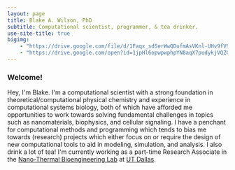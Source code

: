 ```yaml
---
layout: page
title: Blake A. Wilson, PhD
subtitle: Computational scientist, programmer, & tea drinker.
use-site-title: true
bigimg:
    - "https://drive.google.com/file/d/1Faqx_sdSerWwQDufmAsVKnl-UHv9fV96/view?usp=sharing" : "Biophys. J. cover art"
    - "https://drive.google.com/open?id=1jpHl6opwpwphpYN8aqX7pudykjVQZGVE" : "Nanoparticle protein interaction"
---
```

### Welcome!
Hey, I'm Blake. I'm a computational scientist with a strong foundation in theoretical/computational physical chemistry and experience in computational systems biology, both of which have afforded me opportunities to work towards solving fundamental challenges in topics such as nanomaterials, biophysics, and cellular signaling. I have a penchant for computational methods and programming which tends to bias me towards (research) projects which either focus on or require the design of new computational tools to aid in modeling, simulation, and analysis. I also drink a lot of tea! I'm currently working as a part-time Research Associate in the [Nano-Thermal Bioengineering Lab](https://openwetware.org/wiki/Qin) at [UT Dallas](https://www.utdallas.edu/).
